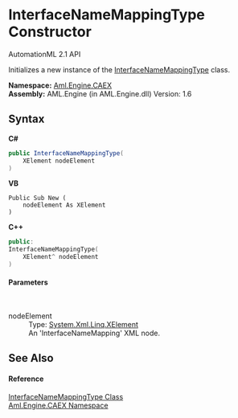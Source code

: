# InterfaceNameMappingType Constructor 
AutomationML 2.1 API 

Initializes a new instance of the <a href="T_Aml_Engine_CAEX_InterfaceNameMappingType">InterfaceNameMappingType</a> class.

**Namespace:**&nbsp;<a href="N_Aml_Engine_CAEX">Aml.Engine.CAEX</a><br />**Assembly:**&nbsp;AML.Engine (in AML.Engine.dll) Version: 1.6

## Syntax

**C#**<br />
``` C#
public InterfaceNameMappingType(
	XElement nodeElement
)
```

**VB**<br />
``` VB
Public Sub New ( 
	nodeElement As XElement
)
```

**C++**<br />
``` C++
public:
InterfaceNameMappingType(
	XElement^ nodeElement
)
```


#### Parameters
&nbsp;<dl><dt>nodeElement</dt><dd>Type: <a href="https://docs.microsoft.com/dotnet/api/system.xml.linq.xelement" target="_parent" rel="noopener noreferrer">System.Xml.Linq.XElement</a><br />An 'InterfaceNameMapping' XML node.</dd></dl>

## See Also


#### Reference
<a href="T_Aml_Engine_CAEX_InterfaceNameMappingType">InterfaceNameMappingType Class</a><br /><a href="N_Aml_Engine_CAEX">Aml.Engine.CAEX Namespace</a><br />